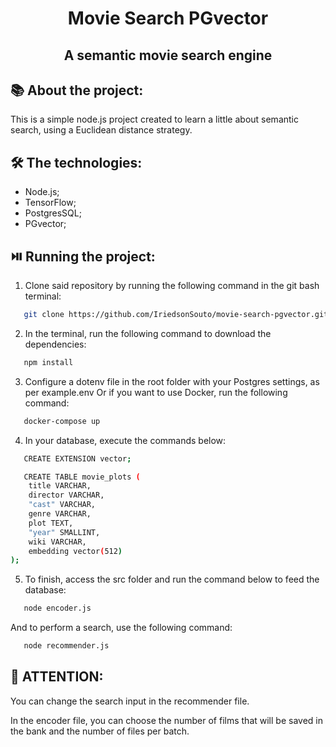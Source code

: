 <div align="center">
 <h1>Movie Search PGvector</h1>
 <h2>A semantic movie search engine<h2>
</div>

## :books: About the project:

This is a simple node.js project created to learn a little about semantic search, using a Euclidean distance 
strategy.

## :hammer_and_wrench: The technologies:

- Node.js;
- TensorFlow;
- PostgresSQL;
- PGvector;


## :play_or_pause_button: Running the project:

1. Clone said repository by running the following command in the git bash terminal:
```sh
   git clone https://github.com/IriedsonSouto/movie-search-pgvector.git
```

2. In the terminal, run the following command to download the dependencies:
```sh
   npm install
```

3. Configure a dotenv file in the root folder with your Postgres settings, as per example.env
Or if you want to use Docker, run the following command:
```sh
   docker-compose up
```

4. In your database, execute the commands below:
```sh
   CREATE EXTENSION vector;
```
```sh
   CREATE TABLE movie_plots (
    title VARCHAR,
    director VARCHAR,
    "cast" VARCHAR,
    genre VARCHAR,
    plot TEXT,
    "year" SMALLINT,
    wiki VARCHAR,
    embedding vector(512)
);
```
5. To finish, access the src folder and run the command below to feed the database:
```sh
   node encoder.js
```
And to perform a search, use the following command:
```sh
   node recommender.js
```

## :pushpin: ATTENTION:

You can change the search input in the recommender file.

In the encoder file, you can choose the number of films that will be saved in the bank and the number of files per batch.
